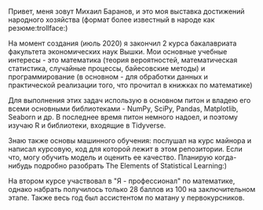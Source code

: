 Привет, меня зовут Михаил Баранов, и это моя выставка достижений народного хозяйства (формат более известный в народе как резюме:trollface:)

На момент создания (июль 2020) я закончил 2 курса бакалавриата факультета экономических наук Вышки. Мои основные учебные интересы - это математика (теория вероятностей, математическая статистика, случайные процессы, байесовские методы) и программирование (в основном - для обработки данных и практической реализации того, что прочитал в книжках по математике)

Для выполнения этих задач использую в основном питон и владею его всеми основными библиотеками - NumPy, SciPy, Pandas, Matplotlib, Seaborn и др. В последнее время питон немного надоел, и поэтому изучаю R и библиотеки, входящие в Tidyverse.

Знаю также основы машинного обучения: послушал на курс майнора и написал курсовую, код для которой лежит в этом репозитории. Если что, могу обучить модель и оценить ее качество. Планирую когда-нибудь подробно разобрать The Elements of Statistical Learning:)

На втором курсе участвовал в "Я - профессионал" по математике, однако набрать получилось только 28 баллов из 100 на заключительном этапе. Также весь год был ассистентом по матану у первокурсников.
